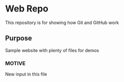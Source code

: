 # Web Repo

This repository is for showing how Git and GitHub work

## Purpose

Sample website with plenty of files for demos

### MOTIVE

New input in this file